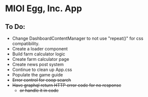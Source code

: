 # MIOI Egg, Inc. App

## To Do:

- Change DashboardContentManager to not use "repeat()" for css compatibility.
- Create a loader component
- Build farm calculator logic
- Create farm calculator page
- Create news post system
- Continue to clean up App.css
- Populate the game guide
- ~~Error control for coop search~~
- ~~Have graphql return HTTP error code for no response~~
    - ~~or handle it in code~~